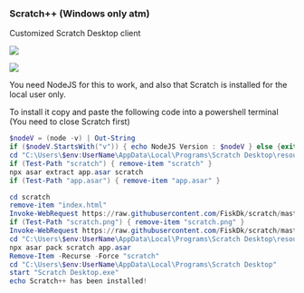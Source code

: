 ### Scratch++ (Windows only atm)

Customized Scratch Desktop client

![](https://github.com/FiskDk/scratch/master/sc1.png)

![](https://github.com/FiskDk/scratch/master/sc2.png)

You need NodeJS for this to work, and also that Scratch is installed for the local user only.

To install it copy and paste the following code into a powershell terminal
(You need to close Scratch first)

```powershell
$nodeV = (node -v) | Out-String
if ($nodeV.StartsWith("v")) { echo NodeJS Version : $nodeV } else {exit}
cd "C:\Users\$env:UserName\AppData\Local\Programs\Scratch Desktop\resources"
if (Test-Path "scratch") { remove-item "scratch" }
npx asar extract app.asar scratch
if (Test-Path "app.asar") { remove-item "app.asar" }

cd scratch
remove-item "index.html"
Invoke-WebRequest https://raw.githubusercontent.com/FiskDk/scratch/master/2inject/index.html -OutFile index.html
if (Test-Path "scratch.png") { remove-item "scratch.png" }
Invoke-WebRequest https://raw.githubusercontent.com/FiskDk/scratch/master/2inject/scratch.png -OutFile scratch.png
cd "C:\Users\$env:UserName\AppData\Local\Programs\Scratch Desktop\resources"
npx asar pack scratch app.asar
Remove-Item -Recurse -Force "scratch"
cd "C:\Users\$env:UserName\AppData\Local\Programs\Scratch Desktop"
start "Scratch Desktop.exe"
echo Scratch++ has been installed!

```